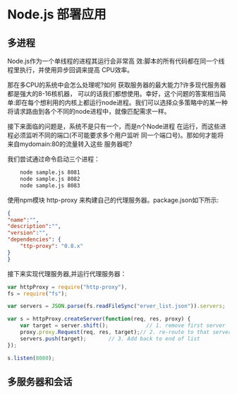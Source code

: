 # Node.js 部署应用

## 多进程
Node.js作为一个单线程的进程其运行会非常高 效:脚本的所有代码都在同一个线程里执行，并使用异步回调来提高 CPU效率。

那在多CPU的系统中会怎么处理呢?如何 获取服务器的最大能力?许多现代服务器都是强大的8-16核机器， 可以的话我们都想使用。幸好，这个问题的答案相当简单:即在每个想利用的内核上都运行node进程。我们可以选择众多策略中的某一种将请求路由到各个不同的node进程中，就像匹配需求一样。

接下来面临的问题是，系统不是只有一个，而是n个Node进程 在运行，而这些进程必须监听不同的端口(不可能要求多个用户监听 同一个端口号)。那如何才能将来自mydomain:80的流量转入这些 服务器呢?


我们尝试通过命令启动三个进程：

```bash
	node sample.js 8081
	node sample.js 8082
	node sample.js 8083
```

使用npm模块 http-proxy 来构建自己的代理服务器。package.json如下所示:

```json
{
"name":"",
"description":"",
"version":"",
"dependencies": {
	"ttp-proxy": "0.8.x"
}
}
```

接下来实现代理服务器,并运行代理服务器：

```js
var httpProxy = require("http-proxy"),
fs = require("fs");

var servers = JSON.parse(fs.readFileSync("erver_list.json")).servers;

var s = httpProxy.createServer(function(req, res, proxy) {
	var target = server.shift();			// 1. remove first server
	proxy.proxy.Request(req, res, target);// 2. re-route to that server
	servers.push(target);		// 3. Add back to end of list
});

s.listen(8080);
```

## 多服务器和会话